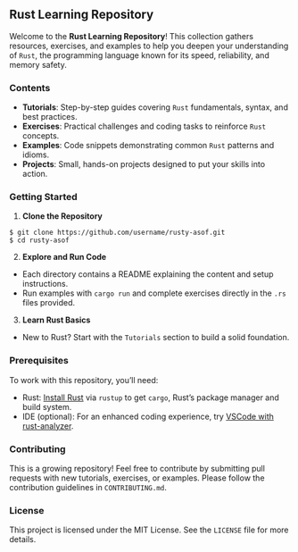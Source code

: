 ## Rust Learning Repository

Welcome to the **Rust Learning Repository**! This collection gathers resources, exercises, and examples to help you deepen your understanding of `Rust`, the programming language known for its speed, reliability, and memory safety.

### Contents

- **Tutorials**: Step-by-step guides covering `Rust` fundamentals, syntax, and best practices.
- **Exercises**: Practical challenges and coding tasks to reinforce `Rust` concepts.
- **Examples**: Code snippets demonstrating common `Rust` patterns and idioms.
- **Projects**: Small, hands-on projects designed to put your skills into action.

### Getting Started

1. **Clone the Repository**

```
$ git clone https://github.com/username/rusty-asof.git
$ cd rusty-asof
```

2. **Explore and Run Code**

- Each directory contains a README explaining the content and setup instructions.
- Run examples with `cargo run` and complete exercises directly in the `.rs` files provided.

3. **Learn Rust Basics**

- New to Rust? Start with the `Tutorials` section to build a solid foundation.

### Prerequisites

To work with this repository, you’ll need:

- Rust: [Install Rust](https://www.rust-lang.org/tools/install) via `rustup` to get `cargo`, Rust’s package manager and build system.
- IDE (optional): For an enhanced coding experience, try [VSCode with rust-analyzer](https://code.visualstudio.com/docs/languages/rust).

### Contributing

This is a growing repository! Feel free to contribute by submitting pull requests with new tutorials, exercises, or examples. Please follow the contribution guidelines in `CONTRIBUTING.md`.

### License

This project is licensed under the MIT License. See the `LICENSE` file for more details.